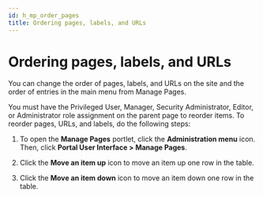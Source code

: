 ```yaml
---
id: h_mp_order_pages
title: Ordering pages, labels, and URLs
---
```


# Ordering pages, labels, and URLs


You can change the order of pages, labels, and URLs on the site and the order of entries in the main menu from Manage Pages.

You must have the Privileged User, Manager, Security Administrator, Editor, or Administrator role assignment on the parent page to reorder items. To reorder pages, URLs, and labels, do the following steps:

1.  To open the **Manage Pages** portlet, click the **Administration menu** icon. Then, click **Portal User Interface > Manage Pages**.

2.  Click the **Move an item up** icon to move an item up one row in the table.

3.  Click the **Move an item down** icon to move an item down one row in the table.


